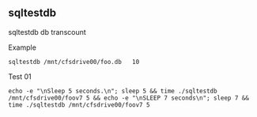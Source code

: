 

## sqltestdb

sqltestdb db transcount

Example

```
sqltestdb /mnt/cfsdrive00/foo.db   10 
```


Test 01

```
echo -e "\nSleep 5 seconds.\n"; sleep 5 && time ./sqltestdb /mnt/cfsdrive00/foov7 5 && echo -e "\nSLEEP 7 seconds\n"; sleep 7 && time ./sqltestdb /mnt/cfsdrive00/foov7 5
```
